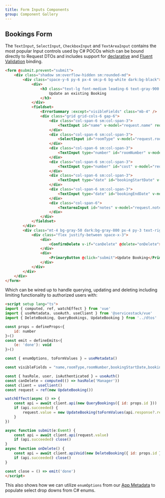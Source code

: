 ```yaml
---
title: Form Inputs Components
group: Component Gallery
---
```


<api-reference component="TextInput"></api-reference>
## Bookings Form

The `TextInput`, `SelectInput`, `CheckboxInput` and `TextAreaInput` contains the most popular
Input controls used by C# POCOs which can be bound directly to Request DTOs and includes support for
[declarative](/declarative-validation) and [Fluent Validation](/validation) binding.

```html
<form @submit.prevent="submit">
    <div class="shadow sm:overflow-hidden sm:rounded-md">
        <div class="space-y-6 py-6 px-4 sm:p-6 bg-white dark:bg-black">
            <div>
                <h3 class="text-lg font-medium leading-6 text-gray-900 dark:text-gray-100">
                    Update an existing Booking
                </h3>
            </div>
            <fieldset>
                <ErrorSummary :except="visibleFields" class="mb-4" />
                <div class="grid grid-cols-6 gap-6">
                    <div class="col-span-6 sm:col-span-3">
                        <TextInput id="name" v-model="request.name" required placeholder="Name for this booking" />
                    </div>
                    <div class="col-span-6 sm:col-span-3">
                        <SelectInput id="roomType" v-model="request.roomType" :options="enumOptions('RoomType')" />
                    </div>
                    <div class="col-span-6 sm:col-span-3">
                        <TextInput type="number" id="roomNumber" v-model="request.roomNumber" min="0" required />
                    </div>
                    <div class="col-span-6 sm:col-span-3">
                        <TextInput type="number" id="cost" v-model="request.cost" min="0" required />
                    </div>
                    <div class="col-span-6 sm:col-span-3">
                        <TextInput type="date" id="bookingStartDate" v-model="request.bookingStartDate" required />
                    </div>
                    <div class="col-span-6 sm:col-span-3">
                        <TextInput type="date" id="bookingEndDate" v-model="request.bookingEndDate" />
                    </div>
                    <div class="col-span-6">
                        <TextareaInput id="notes" v-model="request.notes" placeholder="Notes about this booking" class="h-24" />
                    </div>
                </div>
            </fieldset>
        </div>
        <div class="mt-4 bg-gray-50 dark:bg-gray-800 px-4 py-3 text-right sm:px-12">
            <div class="flex justify-between space-x-3">
                <div>
                    <ConfirmDelete v-if="canDelete" @delete="onDelete">Delete</ConfirmDelete>
                </div>
                <div>
                    <PrimaryButton @click="submit">Update Booking</PrimaryButton>
                </div>
            </div>
        </div>
    </div>
</form>
```

<bookings-form :id="1" class="not-prose mb-4"></bookings-form>

Which can be wired up to handle querying, updating and deleting including limiting functionality to authorized users with:

```html
<script setup lang="ts">
import { computed, ref, watchEffect } from 'vue'
import { useMetadata, useAuth, useClient } from '@servicestack/vue'
import { DeleteBooking, QueryBookings, UpdateBooking } from '../dtos'

const props = defineProps<{
    id: number
}>()
const emit = defineEmits<{
    (e: 'done'): void
}>()

const { enumOptions, toFormValues } = useMetadata()

const visibleFields = "name,roomType,roomNumber,bookingStartDate,bookingEndDate,cost,notes"

const { hasRole, user, isAuthenticated } = useAuth()
const canDelete = computed(() => hasRole('Manager'))
const client = useClient()
const request = ref(new UpdateBooking())

watchEffect(async () => {
    const api = await client.api(new QueryBookings({ id: props.id }))
    if (api.succeeded) {
        request.value = new UpdateBooking(toFormValues(api.response?.results[0]))
    }
})

async function submit(e:Event) {
    const api = await client.api(request.value)
    if (api.succeeded) close()
}
async function onDelete() {
    const api = await client.apiVoid(new DeleteBooking({ id: props.id }))
    if (api.succeeded) close()
}

const close = () => emit('done')
</script>
```

This also shows how we can utilize `enumOptions` from our [App Metadata](/vue/use-metadata) to populate select drop downs from C# enums.
